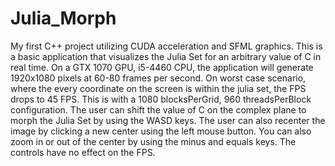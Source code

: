 # Julia_Morph
My first C++ project utilizing CUDA acceleration and SFML graphics. This is a basic application that visualizes the Julia Set for an arbitrary value of C in real time. On a GTX 1070 GPU, i5-4460 CPU, the application will generate 1920x1080 pixels at 60-80 frames per second. On worst case scenario, where the every coordinate on the screen is within the julia set, the FPS drops to 45 FPS. This is with a 1080 blocksPerGrid, 960 threadsPerBlock configuration.
The user can shift the value of C on the complex plane to morph the Julia Set by using the WASD keys. The user can also recenter the image by clicking a new center using the left mouse button. You can also zoom in or out of the center by using the minus and equals keys. The controls have no effect on the FPS.
